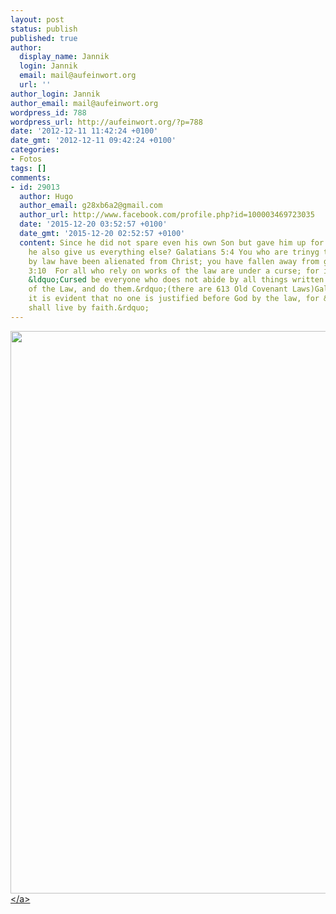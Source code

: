 ```yaml
---
layout: post
status: publish
published: true
author:
  display_name: Jannik
  login: Jannik
  email: mail@aufeinwort.org
  url: ''
author_login: Jannik
author_email: mail@aufeinwort.org
wordpress_id: 788
wordpress_url: http://aufeinwort.org/?p=788
date: '2012-12-11 11:42:24 +0100'
date_gmt: '2012-12-11 09:42:24 +0100'
categories:
- Fotos
tags: []
comments:
- id: 29013
  author: Hugo
  author_email: g28xb6a2@gmail.com
  author_url: http://www.facebook.com/profile.php?id=100003469723035
  date: '2015-12-20 03:52:57 +0100'
  date_gmt: '2015-12-20 02:52:57 +0100'
  content: Since he did not spare even his own Son but gave him up for us all, won't
    he also give us everything else? Galatians 5:4 You who are trinyg to be justified
    by law have been alienated from Christ; you have fallen away from grace .Galatians
    3:10  For all who rely on works of the law are under a curse; for it is written,
    &ldquo;Cursed be everyone who does not abide by all things written in the Book
    of the Law, and do them.&rdquo;(there are 613 Old Covenant Laws)Galatians 3:11  Now
    it is evident that no one is justified before God by the law, for &ldquo;The righteous
    shall live by faith.&rdquo;
---
```

<p><a href="http:&#47;&#47;res.cloudinary.com&#47;aufeinwort-org&#47;image&#47;upload&#47;v1382562622&#47;1-1-P1010564-001_ncut51.jpg"><img src="http:&#47;&#47;res.cloudinary.com&#47;aufeinwort-org&#47;image&#47;upload&#47;v1382562622&#47;1-1-P1010564-001_ncut51.jpg" alt="" title="1-1-P1010564-001" width="900" class="aligncenter size-full wp-image-792" &#47;><&#47;a></p>
